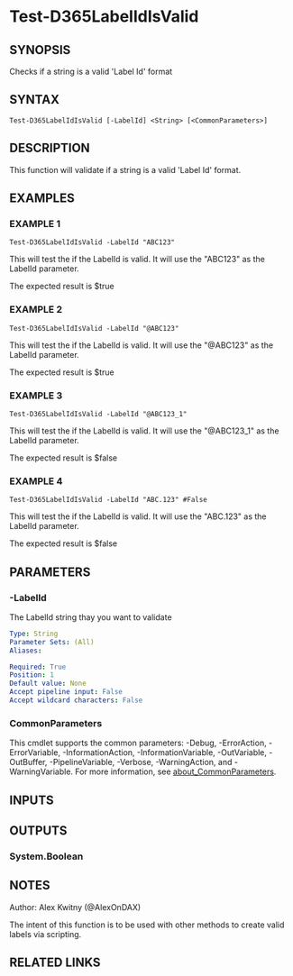 ﻿---
external help file: d365fo.tools-help.xml
Module Name: d365fo.tools
online version:
schema: 2.0.0
---

# Test-D365LabelIdIsValid

## SYNOPSIS
Checks if a string is a valid 'Label Id' format

## SYNTAX

```
Test-D365LabelIdIsValid [-LabelId] <String> [<CommonParameters>]
```

## DESCRIPTION
This function will validate if a string is a valid 'Label Id' format.

## EXAMPLES

### EXAMPLE 1
```
Test-D365LabelIdIsValid -LabelId "ABC123"
```

This will test the if the LabelId is valid.
It will use the "ABC123" as the LabelId parameter.

The expected result is $true

### EXAMPLE 2
```
Test-D365LabelIdIsValid -LabelId "@ABC123"
```

This will test the if the LabelId is valid.
It will use the "@ABC123" as the LabelId parameter.

The expected result is $true

### EXAMPLE 3
```
Test-D365LabelIdIsValid -LabelId "@ABC123_1"
```

This will test the if the LabelId is valid.
It will use the "@ABC123_1" as the LabelId parameter.

The expected result is $false

### EXAMPLE 4
```
Test-D365LabelIdIsValid -LabelId "ABC.123" #False
```

This will test the if the LabelId is valid.
It will use the "ABC.123" as the LabelId parameter.

The expected result is $false

## PARAMETERS

### -LabelId
The LabelId string thay you want to validate

```yaml
Type: String
Parameter Sets: (All)
Aliases:

Required: True
Position: 1
Default value: None
Accept pipeline input: False
Accept wildcard characters: False
```

### CommonParameters
This cmdlet supports the common parameters: -Debug, -ErrorAction, -ErrorVariable, -InformationAction, -InformationVariable, -OutVariable, -OutBuffer, -PipelineVariable, -Verbose, -WarningAction, and -WarningVariable. For more information, see [about_CommonParameters](http://go.microsoft.com/fwlink/?LinkID=113216).

## INPUTS

## OUTPUTS

### System.Boolean
## NOTES
Author: Alex Kwitny (@AlexOnDAX)

The intent of this function is to be used with other methods to create valid labels via scripting.

## RELATED LINKS
